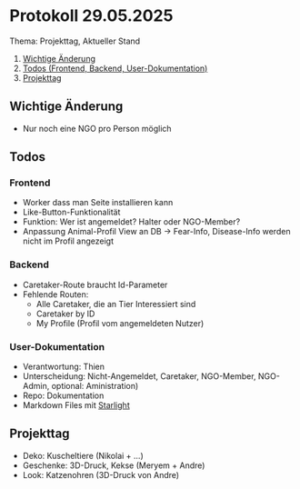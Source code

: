 # Protokoll 29.05.2025

Thema: Projekttag, Aktueller Stand

1. [Wichtige Änderung](#wichtige-änderung)
2. [Todos (Frontend, Backend, User-Dokumentation)](#todos)
3. [Projekttag](#projekttag)

## Wichtige Änderung

- Nur noch eine NGO pro Person möglich

## Todos

### Frontend

- Worker dass man Seite installieren kann
- Like-Button-Funktionalität
- Funktion: Wer ist angemeldet? Halter oder NGO-Member?
- Anpassung Animal-Profil View an DB -> Fear-Info, Disease-Info werden nicht im Profil angezeigt


### Backend

- Caretaker-Route braucht Id-Parameter
- Fehlende Routen:
    - Alle Caretaker, die an Tier Interessiert sind
    - Caretaker by ID
    - My Profile (Profil vom angemeldeten Nutzer)


### User-Dokumentation

- Verantwortung: Thien
- Unterscheidung: Nicht-Angemeldet, Caretaker, NGO-Member, NGO-Admin, optional: Aministration)
- Repo: Dokumentation 
- Markdown Files mit  [Starlight](https://starlight.astro.build/)

## Projekttag

- Deko: Kuscheltiere (Nikolai + ...)
- Geschenke: 3D-Druck, Kekse (Meryem + Andre)
- Look: Katzenohren (3D-Druck von Andre)
